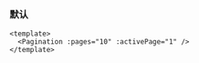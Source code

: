 ### 默认

<!--start-code-->

```vue
<template>
  <Pagination :pages="10" :activePage="1" />
</template>
```

<!--end-code-->
